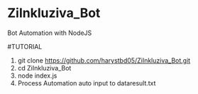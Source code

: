 # ZiInkluziva_Bot
Bot Automation with NodeJS


#TUTORIAL

1. git clone https://github.com/harystbd05/ZiInkluziva_Bot.git
2. cd ZiInkluziva_Bot
3. node index.js
4. Process Automation auto input to dataresult.txt

